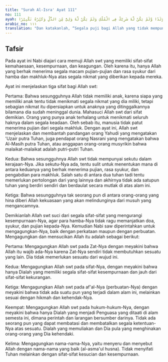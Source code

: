 ```yaml
---
title: "Surah Al-Isra' Ayat 111"
no: 111
ayah: وَقُلِ الْحَمْدُ لِلّٰهِ الَّذِيْ لَمْ يَتَّخِذْ وَلَدًا وَّلَمْ يَكُنْ لَّهٗ شَرِيْكٌ فِى الْمُلْكِ وَلَمْ يَكُنْ لَّهٗ وَلِيٌّ مِّنَ الذُّلِّ وَكَبِّرْهُ تَكْبِيْرًا ࣖ
arabic_no: ١١١
translation: "Dan katakanlah, “Segala puji bagi Allah yang tidak mempunyai anak dan tidak (pula) mempunyai sekutu dalam kerajaan-Nya dan Dia tidak memerlukan penolong dari kehinaan dan agungkanlah Dia seagung-agungnya."
---
```


## Tafsir

Pada ayat ini Nabi diajari cara memuji Allah swt yang memiliki sifat-sifat kemahaesaan, kesempurnaan, dan keagungan. Oleh karena itu, hanya Allah yang berhak menerima segala macam pujian-pujian dan rasa syukur dari hamba dan makhluk-Nya atas segala nikmat yang diberikan kepada mereka.

Ayat ini menjelaskan tiga sifat bagi Allah swt:

Pertama: Bahwa sesungguhnya Allah tidak memiliki anak, karena siapa yang memiliki anak tentu tidak menikmati segala nikmat yang dia miliki, tetapi sebagian nikmat itu dipersiapkan untuk anaknya yang ditinggalkannya bilamana dia sudah meninggal dunia. Mahasuci Allah swt dari sifat demikian. Orang yang punya anak terhalang untuk menikmati seluruh haknya dalam segala keadaan. Oleh sebab itu, manusia tidak patut menerima pujian dari segala makhluk. Dengan ayat ini, Allah swt menjelaskan dan membantah pandangan orang Yahudi yang mengatakan 'Uzair putra Tuhan, juga pendapat orang Nasrani yang mengatakan bahwa Al-Masih putra Tuhan, atau anggapan orang-orang musyrikin bahwa malaikat-malaikat adalah putri-putri Tuhan.

Kedua: Bahwa sesungguhnya Allah swt tidak mempunyai sekutu dalam kerajaan-Nya. Jika sekutu-Nya ada, tentu sulit untuk menentukan mana di antara keduanya yang berhak menerima pujian, rasa syukur, dan pengabdian para makhluk. Salah satu di antara dua tuhan tadi tentu memerlukan pertolongan dari yang lainnya dan akhirnya tidak ada satupun tuhan yang berdiri sendiri dan berdaulat secara mutlak di atas alam ini.

Ketiga: Bahwa sesungguhnya tak seorang pun di antara orang-orang yang hina diberi Allah kekuasaan yang akan melindunginya dari musuh yang mengancamnya.

Demikianlah Allah swt suci dari segala sifat-sifat yang mengurangi kesempurnaan-Nya, agar para hamba-Nya tidak ragu memanjatkan doa, syukur, dan pujian kepada-Nya. Kemudian Nabi saw diperintahkan untuk mengagungkan-Nya, baik dengan perkataan maupun dengan perbuatan. Mengagungkan dan mensucikan Allah itu adalah sebagai berikut:

Pertama: Mengagungkan Allah swt pada Zat-Nya dengan meyakini bahwa Allah itu wajib ada-Nya karena Zat-Nya sendiri tidak membutuhkan sesuatu yang lain. Dia tidak memerlukan sesuatu dari wujud ini.

Kedua: Mengagungkan Allah swt pada sifat-Nya, dengan meyakini bahwa hanya Dialah yang memiliki segala sifat-sifat kesempurnaan dan jauh dari sifat-sifat kekurangan.

Ketiga: Mengagungkan Allah swt pada af'al-Nya (perbuatan-Nya) dengan meyakini bahwa tidak ada suatu pun yang terjadi dalam alam ini, melainkan sesuai dengan hikmah dan kehendak-Nya.

Keempat: Mengagungkan Allah swt pada hukum-hukum-Nya, dengan meyakini bahwa hanya Dialah yang menjadi Penguasa yang ditaati di alam semesta ini, dimana perintah dan larangan bersumber darinya. Tidak ada seorang pun yang dapat membatasi dan membatalkan segala ketentuan-Nya atas sesuatu. Dialah yang memuliakan dan Dia pula yang menghinakan orang-orang yang Dia kehendaki.

Kelima: Mengagungkan nama-nama-Nya, yaitu menyeru dan menyebut Allah dengan nama-nama yang baik (al-asma'ul husna). Tidak menyifati Tuhan melainkan dengan sifat-sifat kesucian dan kesempurnaan.